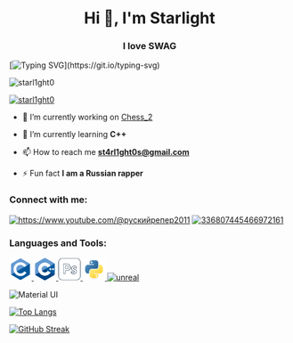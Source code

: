 <h1 align="center">Hi 👋, I'm Starlight</h1>
<h3 align="center">I love SWAG</h3>

[![Typing SVG](https://readme-typing-svg.herokuapp.com?color=%2336BCF7&lines=Ingiborg+Incorporated.)](https://git.io/typing-svg)

<p align="left"> <img src="https://komarev.com/ghpvc/?username=starl1ght0&label=Profile%20views&color=0e75b6&style=flat" alt="starl1ght0" /> </p>

<p align="left"> <a href="https://github.com/ryo-ma/github-profile-trophy"><img src="https://github-profile-trophy.vercel.app/?username=starl1ght0" alt="starl1ght0" /></a> </p>

- 🔭 I’m currently working on [Chess_2](https://github.com/KaVoshnik/Chess_2)

- 🌱 I’m currently learning **C++**

- 📫 How to reach me **st4rl1ght0s@gmail.com**

- ⚡ Fun fact **I am a Russian rapper**

<h3 align="left">Connect with me:</h3>
<p align="left">
<a href="https://www.youtube.com/c/https://www.youtube.com/@рускийрепер2011" target="blank"><img align="center" src="https://raw.githubusercontent.com/rahuldkjain/github-profile-readme-generator/master/src/images/icons/Social/youtube.svg" alt="https://www.youtube.com/@рускийрепер2011" height="30" width="40" /></a>
<a href="https://discord.gg/336807445466972161" target="blank"><img align="center" src="https://raw.githubusercontent.com/rahuldkjain/github-profile-readme-generator/master/src/images/icons/Social/discord.svg" alt="336807445466972161" height="30" width="40" /></a>
</p>

<h3 align="left">Languages and Tools:</h3>
<p align="left"> <a href="https://www.cprogramming.com/" target="_blank" rel="noreferrer"> <img src="https://raw.githubusercontent.com/devicons/devicon/master/icons/c/c-original.svg" alt="c" width="40" height="40"/> </a> <a href="https://www.w3schools.com/cpp/" target="_blank" rel="noreferrer"> <img src="https://raw.githubusercontent.com/devicons/devicon/master/icons/cplusplus/cplusplus-original.svg" alt="cplusplus" width="40" height="40"/> </a> <a href="https://www.photoshop.com/en" target="_blank" rel="noreferrer"> <img src="https://raw.githubusercontent.com/devicons/devicon/master/icons/photoshop/photoshop-line.svg" alt="photoshop" width="40" height="40"/> </a> <a href="https://www.python.org" target="_blank" rel="noreferrer"> <img src="https://raw.githubusercontent.com/devicons/devicon/master/icons/python/python-original.svg" alt="python" width="40" height="40"/> </a> <a href="https://unrealengine.com/" target="_blank" rel="noreferrer"> <img src="https://raw.githubusercontent.com/kenangundogan/fontisto/036b7eca71aab1bef8e6a0518f7329f13ed62f6b/icons/svg/brand/unreal-engine.svg" alt="unreal" width="40" height="40"/> </a> </p>
 <img src="[https://github.com/devicons/devicon/blob/master/icons/materialui/materialui-original.svg](https://github.com/devicons/devicon/blob/master/icons/gitlab/gitlab-original-wordmark.svg)" title="Material UI" alt="Material UI" width="40" height="40"/>&nbsp;

  [![Top Langs](https://github-readme-stats.vercel.app/api/top-langs/?username=starl1ght0&layout=compact&theme=vision-friendly-dark)](https://github.com/anuraghazra/github-readme-stats)

  [![GitHub Streak](https://github-readme-streak-stats.herokuapp.com?user=starl1ght0&theme=dark)](https://git.io/streak-stats)
